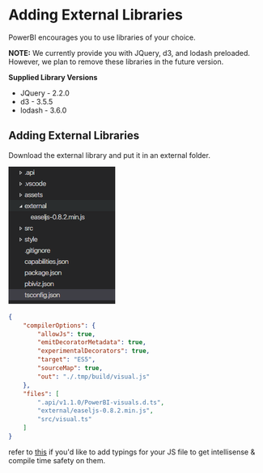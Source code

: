 # Adding External Libraries

PowerBI encourages you to use libraries of your choice.

**NOTE:** We currently provide you with JQuery, d3, and lodash preloaded. However, we plan to remove these libraries in the future version.

**Supplied Library Versions**  

* JQuery - 2.2.0
* d3 - 3.5.5
* lodash - 3.6.0

## Adding External Libraries
Download the external library and put it in an external folder.

![](images/ExternalLibraries.png)

```json
{
    "compilerOptions": {
        "allowJs": true,
        "emitDecoratorMetadata": true,
        "experimentalDecorators": true,
        "target": "ES5",
        "sourceMap": true,
        "out": "./.tmp/build/visual.js"
    },
    "files": [
        ".api/v1.1.0/PowerBI-visuals.d.ts",
        "external/easeljs-0.8.2.min.js",
        "src/visual.ts"
    ]
}
```

refer to [this](https://github.com/Microsoft/PowerBI-visuals-docs/blob/master/Tutorial/Typings.md) if you'd like to add typings for your JS file to get intellisense & compile time safety on them.
